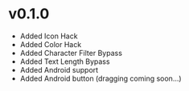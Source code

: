 # v0.1.0

- Added Icon Hack
- Added Color Hack
- Added Character Filter Bypass
- Added Text Length Bypass
- Added Android support
- Added Android button (dragging coming soon...)